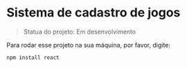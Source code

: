 <h1>Sistema de cadastro de jogos</h1>

> Statua do projeto: Em desenvolvimento

Para rodar esse projeto na sua máquina, por favor, digite:

```
npm install react
```
